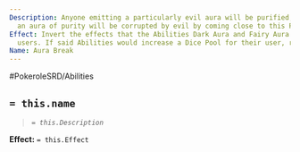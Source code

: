 ```yaml
---
Description: Anyone emitting a particularly evil aura will be purified, anyone with
  an aura of purity will be corrupted by evil by coming close to this Pokemon
Effect: Invert the effects that the Abilities Dark Aura and Fairy Aura have on their
  users. If said Abilities would increase a Dice Pool for their user, reduce it instead.
Name: Aura Break
---
```


#PokeroleSRD/Abilities

## `= this.name`

> *`= this.Description`*

**Effect:** `= this.Effect`